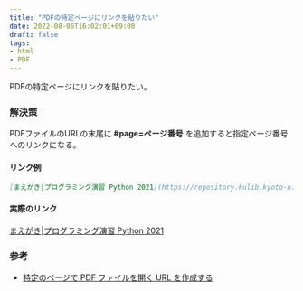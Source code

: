 ```yaml
---
title: "PDFの特定ページにリンクを貼りたい"
date: 2022-08-06T16:02:01+09:00
draft: false
tags:
- html
- PDF
---
```


PDFの特定ページにリンクを貼りたい。

<!--more-->

### 解決策

PDFファイルのURLの末尾に **#page=ページ番号** を追加すると指定ページ番号へのリンクになる。

#### リンク例

~~~markdown
[まえがき|プログラミング演習 Python 2021](https://repository.kulib.kyoto-u.ac.jp/dspace/bitstream/2433/265459/1/Version2021_10_08_01.pdf#page=18)
~~~

#### 実際のリンク

[まえがき|プログラミング演習 Python 2021](https://repository.kulib.kyoto-u.ac.jp/dspace/bitstream/2433/265459/1/Version2021_10_08_01.pdf#page=18)

### 参考

- [特定のページで PDF ファイルを開く URL を作成する](https://helpx.adobe.com/jp/acrobat/kb/link-html-pdf-page-acrobat.html)
